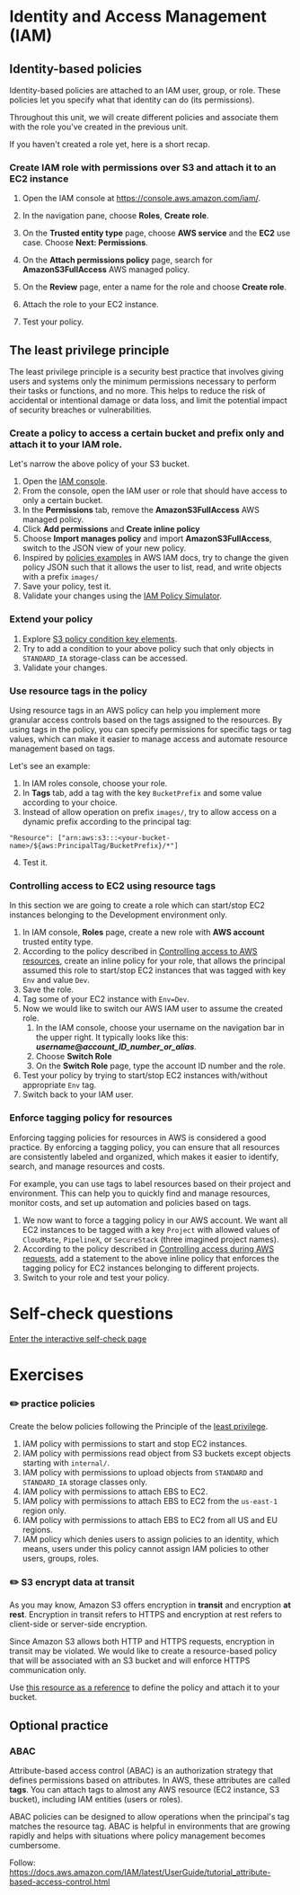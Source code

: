 # Identity and Access Management (IAM)

## Identity-based policies

Identity-based policies are attached to an IAM user, group, or role. These policies let you specify what that identity can do (its permissions).

Throughout this unit, we will create different policies and associate them with the role you've created in the previous unit. 

If you haven't created a role yet, here is a short recap.

### Create IAM role with permissions over S3 and attach it to an EC2 instance

1. Open the IAM console at [https://console\.aws\.amazon\.com/iam/](https://console.aws.amazon.com/iam/)\.

2. In the navigation pane, choose **Roles**, **Create role**\.

3. On the **Trusted entity type** page, choose **AWS service** and the **EC2** use case\. Choose **Next: Permissions**\.

4. On the **Attach permissions policy** page, search for **AmazonS3FullAccess** AWS managed policy\.

5. On the **Review** page, enter a name for the role and choose **Create role**\.
6. Attach the role to your EC2 instance. 
7. Test your policy.

## The least privilege principle 

The least privilege principle is a security best practice that involves giving users and systems only the minimum permissions necessary to perform their tasks or functions, and no more. This helps to reduce the risk of accidental or intentional damage or data loss, and limit the potential impact of security breaches or vulnerabilities.

### Create a policy to access a certain bucket and prefix only and attach it to your IAM role.

Let's narrow the above policy of your S3 bucket.

1. Open the [IAM console](https://console.aws.amazon.com/iam/).
2. From the console, open the IAM user or role that should have access to only a certain bucket.
3. In the **Permissions** tab, remove the **AmazonS3FullAccess** AWS managed policy.
4. Click **Add permissions** and **Create inline policy**
5. Choose **Import manages policy** and import **AmazonS3FullAccess**, switch to the JSON view of your new policy.
6. Inspired by [policies examples](https://docs.aws.amazon.com/IAM/latest/UserGuide/access_policies_examples.html) in AWS IAM docs, try to change the given policy JSON such that it allows the user to list, read, and write objects with a prefix `images/`
7. Save your policy, test it.
8. Validate your changes using the [IAM Policy Simulator](https://policysim.aws.amazon.com/).


### Extend your policy

1. Explore [S3 policy condition key elements](https://docs.aws.amazon.com/AmazonS3/latest/userguide/amazon-s3-policy-keys.html).
2. Try to add a condition to your above policy such that only objects in `STANDARD_IA` storage-class can be accessed. 
3. Validate your changes.

### Use resource tags in the policy

Using resource tags in an AWS policy can help you implement more granular access controls based on the tags assigned to the resources. By using tags in the policy, you can specify permissions for specific tags or tag values, which can make it easier to manage access and automate resource management based on tags.

Let's see an example:

1. In IAM roles console, choose your role.
2. In **Tags** tab, add a tag with the key `BucketPrefix` and some value according to your choice.
3. Instead of allow operation on prefix `images/`, try to allow access on a dynamic prefix according to the principal tag:

```text
"Resource": ["arn:aws:s3:::<your-bucket-name>/${aws:PrincipalTag/BucketPrefix}/*"]
```

4. Test it.

### Controlling access to EC2 using resource tags

In this section we are going to create a role which can start/stop EC2 instances belonging to the Development environment only.

1. In IAM console, **Roles** page, create a new role with **AWS account** trusted entity type.
2. According to the policy described in [Controlling access to AWS resources](https://docs.aws.amazon.com/IAM/latest/UserGuide/access_tags.html#access_tags_control-resources), create an inline policy for your role, that allows the principal assumed this role to start/stop EC2 instances that was tagged
   with key `Env` and value `Dev`.
3. Save the role.
4. Tag some of your EC2 instance with `Env=Dev`.
5. Now we would like to switch our AWS IAM user to assume the created role. 
   1. In the IAM console, choose your username on the navigation bar in the upper right\. It typically looks like this: ***username*@*account\_ID\_number\_or\_alias***\.
   2. Choose **Switch Role**
   3. On the **Switch Role** page, type the account ID number and the role.
6. Test your policy by trying to start/stop EC2 instances with/without appropriate `Env` tag.
7. Switch back to your IAM user. 

### Enforce tagging policy for resources

Enforcing tagging policies for resources in AWS is considered a good practice. 
By enforcing a tagging policy, you can ensure that all resources are consistently labeled and organized, which makes it easier to identify, search, and manage resources and costs.

For example, you can use tags to label resources based on their project and environment. This can help you to quickly find and manage resources, monitor costs, and set up automation and policies based on tags.

1. We now want to force a tagging policy in our AWS account. We want all EC2 instances to be tagged with a key `Project` with allowed values of `CloudMate`, `PipelineX`, or `SecureStack` (three imagined project names).
2. According to the policy described in [Controlling access during AWS requests](https://docs.aws.amazon.com/IAM/latest/UserGuide/access_tags.html#access_tags_control-requests), add a statement to the above inline policy that enforces the tagging policy for EC2 instances belonging to different projects. 
3. Switch to your role and test your policy. 

# Self-check questions

[Enter the interactive self-check page](https://alonitac.github.io/DevOpsBootcampUPES/multichoice-questions/aws_iam.html)


# Exercises

### :pencil2: practice policies

Create the below policies following the Principle of the [least privilege](https://en.wikipedia.org/wiki/Principle_of_least_privilege).

1. IAM policy with permissions to start and stop EC2 instances.
2. IAM policy with permissions read object from S3 buckets except objects starting with `internal/`.
3. IAM policy with permissions to upload objects from `STANDARD` and `STANDARD_IA` storage classes only.
4. IAM policy with permissions to attach EBS to EC2.
5. IAM policy with permissions to attach EBS to EC2 from the `us-east-1` region only.
6. IAM policy with permissions to attach EBS to EC2 from all US and EU regions.
7. IAM policy which denies users to assign policies to an identity, which means, users under this policy cannot assign IAM policies to other users, groups, roles.

### :pencil2: S3 encrypt data at transit

As you may know, Amazon S3 offers encryption in **transit** and encryption **at rest**. Encryption in transit refers to HTTPS and encryption at rest refers to client-side or server-side encryption.

Since Amazon S3 allows both HTTP and HTTPS requests, encryption in transit may be violated.
We would like to create a resource-based policy that will be associated with an S3 bucket and will enforce HTTPS communication only.

Use [this resource as a reference](https://repost.aws/knowledge-center/s3-bucket-policy-for-config-rule) to define the policy and attach it to your bucket.

## Optional practice

### ABAC

Attribute-based access control (ABAC) is an authorization strategy that defines permissions based on attributes.
In AWS, these attributes are called **tags**.
You can attach tags to almost any AWS resource (EC2 instance, S3 bucket), including IAM entities (users or roles).

ABAC policies can be designed to allow operations when the principal's tag matches the resource tag.
ABAC is helpful in environments that are growing rapidly and helps with situations where policy management becomes cumbersome.

Follow:   
https://docs.aws.amazon.com/IAM/latest/UserGuide/tutorial_attribute-based-access-control.html

